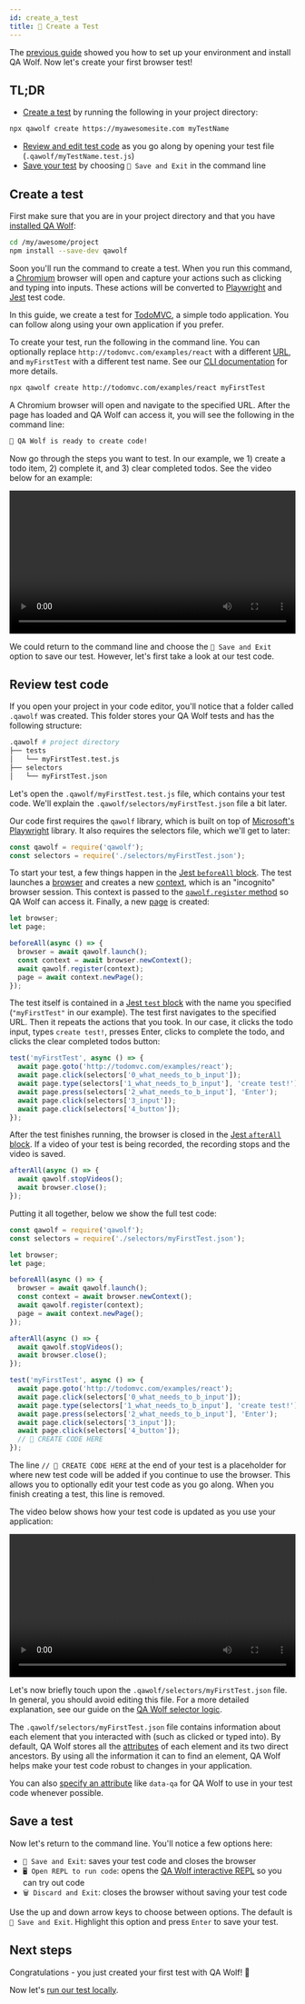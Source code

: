 ```yaml
---
id: create_a_test
title: 🎨 Create a Test
---
```


The [previous guide](install) showed you how to set up your environment and install QA Wolf. Now let's create your first browser test!

## TL;DR

- [Create a test](#create-a-test) by running the following in your project directory:

```bash
npx qawolf create https://myawesomesite.com myTestName
```

- [Review and edit test code](#review-test-code) as you go along by opening your test file (`.qawolf/myTestName.test.js`)
- [Save your test](#save-a-test) by choosing `💾 Save and Exit` in the command line

## Create a test

First make sure that you are in your project directory and that you have [installed QA Wolf](install):

```bash
cd /my/awesome/project
npm install --save-dev qawolf
```

Soon you'll run the command to create a test. When you run this command, a [Chromium](https://www.chromium.org/Home) browser will open and capture your actions such as clicking and typing into inputs. These actions will be converted to [Playwright](https://github.com/microsoft/playwright) and [Jest](https://jestjs.io/) test code.

In this guide, we create a test for [TodoMVC](http://todomvc.com/examples/react), a simple todo application. You can follow along using your own application if you prefer.

To create your test, run the following in the command line. You can optionally replace `http://todomvc.com/examples/react` with a different [URL](https://developer.mozilla.org/en-US/docs/Web/API/URL), and `myFirstTest` with a different test name. See our [CLI documentation](api/cli#npx-qawolf-create-url-name) for more details.

```bash
npx qawolf create http://todomvc.com/examples/react myFirstTest
```

A Chromium browser will open and navigate to the specified URL. After the page has loaded and QA Wolf can access it, you will see the following in the command line:

```bash
🐺 QA Wolf is ready to create code!
```

Now go through the steps you want to test. In our example, we 1) create a todo item, 2) complete it, and 3) clear completed todos. See the video below for an example:

<video controls title="create your first test" width="100%">
  <source
    src="https://storage.googleapis.com/docs.qawolf.com/guides/create_a_test.mp4"
    type="video/mp4"
  />
</video>

We could return to the command line and choose the `💾 Save and Exit` option to save our test. However, let's first take a look at our test code.

## Review test code

If you open your project in your code editor, you'll notice that a folder called `.qawolf` was created. This folder stores your QA Wolf tests and has the following structure:

```bash
.qawolf # project directory
├── tests
│   └── myFirstTest.test.js
├── selectors
│   └── myFirstTest.json
```

Let's open the `.qawolf/myFirstTest.test.js` file, which contains your test code. We'll explain the `.qawolf/selectors/myFirstTest.json` file a bit later.

Our code first requires the `qawolf` library, which is built on top of [Microsoft's Playwright](https://github.com/microsoft/playwright) library. It also requires the selectors file, which we'll get to later:

```js
const qawolf = require('qawolf');
const selectors = require('./selectors/myFirstTest.json');
```

To start your test, a few things happen in the [Jest `beforeAll` block](https://jestjs.io/docs/en/api#beforeallfn-timeout). The test launches a [browser](https://github.com/microsoft/playwright/blob/master/docs/api.md#class-browser) and creates a new [context](https://github.com/microsoft/playwright/blob/master/docs/api.md#class-browsercontext), which is an "incognito" browser session. This context is passed to the [`qawolf.register` method](api/qawolf/register) so QA Wolf can access it. Finally, a new [page](https://github.com/microsoft/playwright/blob/master/docs/api.md#class-page) is created:

```js
let browser;
let page;

beforeAll(async () => {
  browser = await qawolf.launch();
  const context = await browser.newContext();
  await qawolf.register(context);
  page = await context.newPage();
});
```

The test itself is contained in a [Jest `test` block](https://jestjs.io/docs/en/api#testname-fn-timeout) with the name you specified (`"myFirstTest"` in our example). The test first navigates to the specified URL. Then it repeats the actions that you took. In our case, it clicks the todo input, types `create test!`, presses Enter, clicks to complete the todo, and clicks the clear completed todos button:

```js
test('myFirstTest', async () => {
  await page.goto('http://todomvc.com/examples/react');
  await page.click(selectors['0_what_needs_to_b_input']);
  await page.type(selectors['1_what_needs_to_b_input'], 'create test!');
  await page.press(selectors['2_what_needs_to_b_input'], 'Enter');
  await page.click(selectors['3_input']);
  await page.click(selectors['4_button']);
});
```

After the test finishes running, the browser is closed in the [Jest `afterAll` block](https://jestjs.io/docs/en/api#afterallfn-timeout). If a video of your test is being recorded, the recording stops and the video is saved.

```js
afterAll(async () => {
  await qawolf.stopVideos();
  await browser.close();
});
```

Putting it all together, below we show the full test code:

```js
const qawolf = require('qawolf');
const selectors = require('./selectors/myFirstTest.json');

let browser;
let page;

beforeAll(async () => {
  browser = await qawolf.launch();
  const context = await browser.newContext();
  await qawolf.register(context);
  page = await context.newPage();
});

afterAll(async () => {
  await qawolf.stopVideos();
  await browser.close();
});

test('myFirstTest', async () => {
  await page.goto('http://todomvc.com/examples/react');
  await page.click(selectors['0_what_needs_to_b_input']);
  await page.type(selectors['1_what_needs_to_b_input'], 'create test!');
  await page.press(selectors['2_what_needs_to_b_input'], 'Enter');
  await page.click(selectors['3_input']);
  await page.click(selectors['4_button']);
  // 🐺 CREATE CODE HERE
});
```

The line `// 🐺 CREATE CODE HERE` at the end of your test is a placeholder for where new test code will be added if you continue to use the browser. This allows you to optionally edit your test code as you go along. When you finish creating a test, this line is removed.

The video below shows how your test code is updated as you use your application:

<video controls title="test code generation" width="100%">
  <source
    src="https://storage.googleapis.com/docs.qawolf.com/guides/create.mp4"
    type="video/mp4"
  />
</video>

Let's now briefly touch upon the `.qawolf/selectors/myFirstTest.json` file. In general, you should avoid editing this file. For a more detailed explanation, see our guide on the [QA Wolf selector logic](use_custom_selectors#default-selector-logic).

The `.qawolf/selectors/myFirstTest.json` file contains information about each element that you interacted with (such as clicked or typed into). By default, QA Wolf stores all the [attributes](https://developer.mozilla.org/en-US/docs/Web/HTML/Attributes) of each element and its two direct ancestors. By using all the information it can to find an element, QA Wolf helps make your test code robust to changes in your application.

You can also [specify an attribute](use_custom_selectors#target-attributes) like `data-qa` for QA Wolf to use in your test code whenever possible.

## Save a test

Now let's return to the command line. You'll notice a few options here:

- `💾 Save and Exit`: saves your test code and closes the browser
- `🖥️ Open REPL to run code`: opens the [QA Wolf interactive REPL](use_the_repl) so you can try out code
- `🗑️ Discard and Exit`: closes the browser without saving your test code

Use the up and down arrow keys to choose between options. The default is `💾 Save and Exit`. Highlight this option and press `Enter` to save your test.

## Next steps

Congratulations - you just created your first test with QA Wolf! 🎉

Now let's [run our test locally](run_tests_locally).
